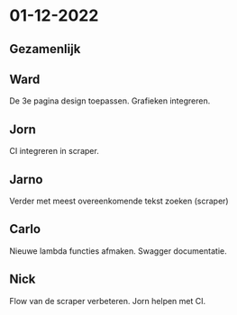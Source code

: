 # 01-12-2022 

## Gezamenlijk 


## Ward
De 3e pagina design toepassen. Grafieken integreren.

## Jorn 
CI integreren in scraper.

## Jarno
Verder met meest overeenkomende tekst zoeken (scraper)

## Carlo
Nieuwe lambda functies afmaken. Swagger documentatie.

## Nick
Flow van de scraper verbeteren. Jorn helpen met CI.
